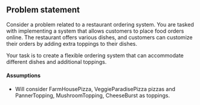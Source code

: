 ## Problem statement

Consider a problem related to a restaurant ordering system. You are tasked with implementing a
system that allows customers to place food orders online. The restaurant offers various dishes,
and customers can customize their orders by adding extra toppings to their dishes.

Your task is to create a flexible ordering system that can accommodate different dishes and
additional toppings.

#### Assumptions
- Will consider FarmHousePizza, VeggieParadisePizza pizzas and PannerTopping, MushroomTopping,
CheeseBurst as toppings.

